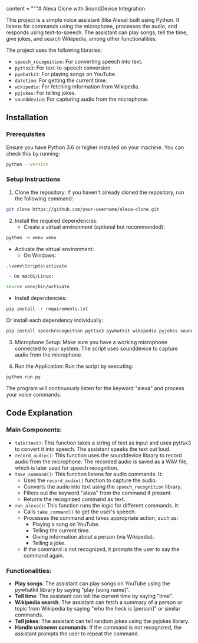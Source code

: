 content = """# Alexa Clone with SoundDevice Integration

This project is a simple voice assistant (like Alexa) built using Python. It listens for commands using the microphone, processes the audio, and responds using text-to-speech. The assistant can play songs, tell the time, give jokes, and search Wikipedia, among other functionalities.

The project uses the following libraries:
- `speech_recognition`: For converting speech into text.
- `pyttsx3`: For text-to-speech conversion.
- `pywhatkit`: For playing songs on YouTube.
- `datetime`: For getting the current time.
- `wikipedia`: For fetching information from Wikipedia.
- `pyjokes`: For telling jokes.
- `sounddevice`: For capturing audio from the microphone.

## Installation

### Prerequisites
Ensure you have Python 3.6 or higher installed on your machine. You can check this by running:

```bash
python --version
```

### Setup Instructions

1. Clone the repository: If you haven't already cloned the repository, run the following command:

```bash
git clone https://github.com/your-username/alexa-clone.git
```

2. Install the required dependencies:
   - Create a virtual environment (optional but recommended):

```bash
python -m venv venv
```

   - Activate the virtual environment:
     - On Windows:

```bash
.\venv\Scripts\activate
```
     - On macOS/Linux:

```bash
source venv/bin/activate
```

   - Install dependencies:

```bash
pip install -r requirements.txt
```

   Or install each dependency individually:

```bash
pip install speechrecognition pyttsx3 pywhatkit wikipedia pyjokes sounddevice scipy
```

3. Microphone Setup: Make sure you have a working microphone connected to your system. The script uses sounddevice to capture audio from the microphone.

4. Run the Application: Run the script by executing:

```bash
python run.py
```

The program will continuously listen for the keyword "alexa" and process your voice commands.

## Code Explanation

### Main Components:
- `talk(text)`: This function takes a string of text as input and uses pyttsx3 to convert it into speech. The assistant speaks the text out loud.
- `record_audio()`: This function uses the sounddevice library to record audio from the microphone. The recorded audio is saved as a WAV file, which is later used for speech recognition.
- `take_command()`: This function listens for audio commands. It:
  - Uses the `record_audio()` function to capture the audio.
  - Converts the audio into text using the `speech_recognition` library.
  - Filters out the keyword "alexa" from the command if present.
  - Returns the recognized command as text.
- `run_alexa()`: This function runs the logic for different commands. It:
  - Calls `take_command()` to get the user's speech.
  - Processes the command and takes appropriate action, such as:
    - Playing a song on YouTube.
    - Telling the current time.
    - Giving information about a person (via Wikipedia).
    - Telling a joke.
  - If the command is not recognized, it prompts the user to say the command again.

### Functionalities:
- **Play songs**: The assistant can play songs on YouTube using the pywhatkit library by saying "play [song name]".
- **Tell time**: The assistant can tell the current time by saying "time".
- **Wikipedia search**: The assistant can fetch a summary of a person or topic from Wikipedia by saying "who the heck is [person]" or similar commands.
- **Tell jokes**: The assistant can tell random jokes using the pyjokes library.
- **Handle unknown commands**: If the command is not recognized, the assistant prompts the user to repeat the command.
